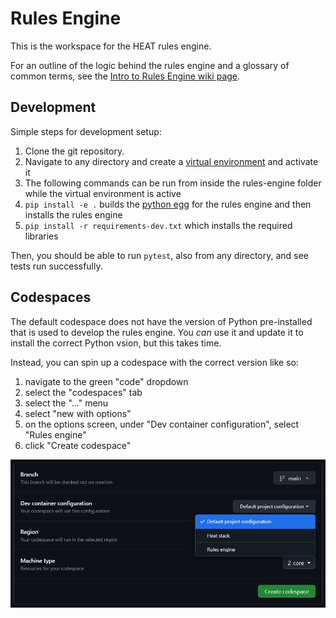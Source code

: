 # Rules Engine
This is the workspace for the HEAT rules engine. 

For an outline of the logic behind the rules engine and a glossary of common terms, see the [Intro to Rules Engine wiki page](https://github.com/codeforboston/home-energy-analysis-tool/wiki/Intro-to-Rules-Engine).

## Development
Simple steps for development setup:

1. Clone the git repository.
2. Navigate to any directory and create a [virtual environment](https://docs.python.org/3/library/venv.html#creating-virtual-environments) and activate it
3. The following commands can be run from inside the rules-engine folder while the virtual environment is active
4. `pip install -e .` builds the [python egg](https://stackoverflow.com/questions/2051192/what-is-a-python-egg) for the rules engine and then installs the rules engine
5. `pip install -r requirements-dev.txt` which installs the required libraries

Then, you should be able to run `pytest`, also from any directory, and see tests run successfully.

## Codespaces
The default codespace does not have the version of Python pre-installed that is used to develop the rules engine.  You _can_ use it and update it to install the correct Python vsion, but this takes time.  

Instead, you can spin up a codespace with the correct version like so:

1. navigate to the green "code" dropdown
2. select the "codespaces" tab
3. select the "..." menu
4. select "new with options"
5. on the options screen, under "Dev container configuration", select "Rules engine"
6. click "Create codespace"

![codespaces screenshot](docs/codespaces.png)